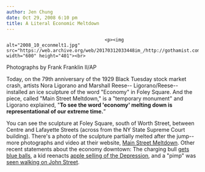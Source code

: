```yaml
---
author: Jen Chung
date: Oct 29, 2008 6:10 pm
title: A Literal Economic Meltdown
---
```


	
										<p><img alt="2008_10_econmelt1.jpg" src="https://web.archive.org/web/20170312033448im_/http://gothamist.com/attachments/jen/2008_10_econmelt1.jpg" width="600" height="401"><br>
<span class="photo_caption">Photographs by Frank Franklin II/AP</span> </p>

<p>Today, on the 79th anniversary of the 1929 Black Tuesday stock market crash, artists Nora Ligorano and Marshall Reese-- Ligorano/Reese-- installed an ice sculpture of the word &quot;Economy&quot; in Foley Square.  And the piece, called &quot;Main Street Meltdown,&quot; is a &quot;temporary monument&quot; and Ligorano explained, &quot;<strong>To see the word &apos;economy&apos; melting down is representational of our extreme time.</strong>&#x201D;</p>

<p>You can see the sculpture at Foley Square, south of Worth Street, between Centre and Lafayette Streets (across from the NY State Supreme Court building).  There&apos;s a photo of the sculpture partially melted after the jump--more photographs and video at their website, <a href="https://web.archive.org/web/20170312033448/http://mainstreetmeltdown.com/">Main Street Meltdown</a>.  Other recent statements about the economy downtown: The charging bull <a href="https://web.archive.org/web/20170312033448/http://gothamist.com/2008/10/09/wall_street_needs_relief_in_more_wa.php">gets blue balls</a>, a kid reenacts <a href="https://web.archive.org/web/20170312033448/http://gothamist.com/2008/09/30/how_you_like_dem_apples.php">apple selling of the Depression</a>, and a &quot;pimp&quot; was <a href="https://web.archive.org/web/20170312033448/http://gothamist.com/2008/10/10/seen_at_broadway_and_john_street.php">seen walking on John Street</a>.</p>					
										
									
				